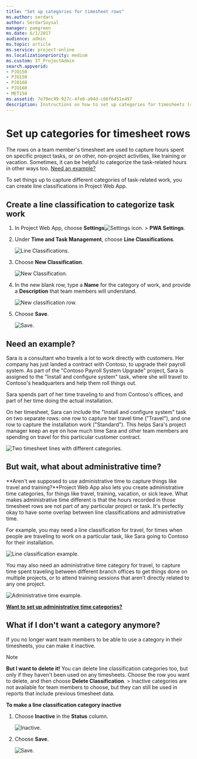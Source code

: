 ```yaml
---
title: "Set up categories for timesheet rows"
ms.author: serdars
author: SerdarSoysal
manager: pamgreen
ms.date: 6/1/2017
audience: admin
ms.topic: article
ms.service: project-online
ms.localizationpriority: medium
ms.custom: IT_ProjectAdmin
search.appverid:
- PJO150
- PJU150
- PJO160
- PJU160
- MET150
ms.assetid: 7e70ec99-927c-4fe0-a94d-c66f6451e497
description: Instructions on how to set up categories for timesheets (such as Travel and Vacation) using Project Web App.
---
```


# Set up categories for timesheet rows

  
The rows on a team member's timesheet are used to capture hours spent on specific project tasks, or on other, non-project activities, like training or vacation. Sometimes, it can be helpful to categorize the task-related hours in other ways too. [Need an example?](set-up-categories-for-timesheet-rows.md#BKMK_Example)
  
To set things up to capture different categories of task-related work, you can create line classifications in Project Web App. 
  
## Create a line classification to categorize task work
<a name="__top"> </a>

1. In Project Web App, choose **Settings**![Settings icon.](media/22ecb306-849a-4d04-8885-fe49ec9df8ce.png) \> **PWA Settings**.
    
2. Under **Time and Task Management**, choose **Line Classifications**.
    
    ![Line Classifications.](media/6299545f-789b-424b-bf12-2a78dcd4122e.png)
  
3. Choose **New Classification**.
    
    ![New Classification.](media/2959cc77-cdd9-4275-af35-2764a2c19be6.png)
  
4. In the new blank row, type a **Name** for the category of work, and provide a **Description** that team members will understand. 
    
    ![New classification row.](media/5ed94ce2-aa8a-4e83-9cbf-77d4031d35a0.png)
  
5. Choose **Save**.
    
    ![Save.](media/83ba3601-24f5-4d9e-87d9-9279cdf10c93.png)
  
## Need an example?
<a name="BKMK_Example"> </a>

Sara is a consultant who travels a lot to work directly with customers. Her company has just landed a contract with Contoso, to upgrade their payroll system. As part of the "Contoso Payroll System Upgrade" project, Sara is assigned to the "Install and configure system" task, where she will travel to Contoso's headquarters and help them roll things out.
  
Sara spends part of her time traveling to and from Contoso's offices, and part of her time doing the actual installation.
  
On her timesheet, Sara can include the "Install and configure system" task on two separate rows: one row to capture her travel time ("Travel"), and one row to capture the installation work ("Standard"). This helps Sara's project manager keep an eye on how much time Sara and other team members are spending on travel for this particular customer contract.
  
![Two timesheet lines with different categories.](media/58e0ddb6-c3b5-4d8e-a711-c2ba46cda93d.png)
  
## But wait, what about administrative time?
<a name="BKMK_Example"> </a>

 **Aren't we supposed to use administrative time to capture things like travel and training?**Project Web App also lets you create administrative time categories, for things like travel, training, vacation, or sick leave. What makes administrative time different is that the hours recorded in those timesheet rows are not part of any particular project or task. It's perfectly okay to have some overlap between line classifications and administrative time. 
  
For example, you may need a line classification for travel, for times when people are traveling to work on a particular task, like Sara going to Contoso for their installation. 
  
![Line classification example.](media/43805930-ff58-468a-9584-a289361d6a99.png)
  
You may also need an administrative time category for travel, to capture time spent traveling between different branch offices to get things done on multiple projects, or to attend training sessions that aren't directly related to any one project. 
  
![Administrative time example.](media/7aeb514d-81c0-4127-9837-0ec61a846f83.png)
  
 **[Want to set up administrative time categories?](set-up-vacation-sick-leave-and-other-non-project-work-categories.md)**
  
## What if I don't want a category anymore?
<a name="BKMK_Example"> </a>

If you no longer want team members to be able to use a category in their timesheets, you can make it inactive.
  
> [!NOTE]
> **But I want to delete it!** You can delete line classification categories too, but only if they haven't been used on any timesheets. Choose the row you want to delete, and then choose **Delete Classification**. > Inactive categories are not available for team members to choose, but they can still be used in reports that include previous timesheet data. 
  
 **To make a line classification category inactive**
  
1. Choose **Inactive** in the **Status** column. 
    
    ![Inactive.](media/7175e670-47ef-4b6e-9e90-079e24e8a7bb.png)
  
2. Choose **Save**.
    
    ![Save.](media/83ba3601-24f5-4d9e-87d9-9279cdf10c93.png)
  

